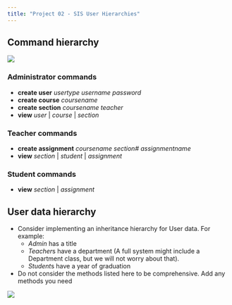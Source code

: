```yaml
---
title: "Project 02 - SIS User Hierarchies"
---
```


## Command hierarchy

![](/images/cp2/unit-08/cmd.png)

### Administrator commands

- **create user** *usertype username password*
- **create course** *coursename*
- **create section** *coursename teacher*
- **view** *user* | *course* | *section*

### Teacher commands

- **create assignment** *coursename section# assignmentname*
- **view** *section* | *student* | *assignment*

### Student commands

- **view** *section* | *assignment*

## User data hierarchy

- Consider implementing an inheritance hierarchy for User data. For example:
    - *Admin* has a title
    - *Teacher*s have a department (A full system might include a Department class, but we will not worry about that).
    - *Student*s have a year of graduation
- Do not consider the methods listed here to be comprehensive. Add any methods you need

![](/images/cp2/unit-08/user.png)
